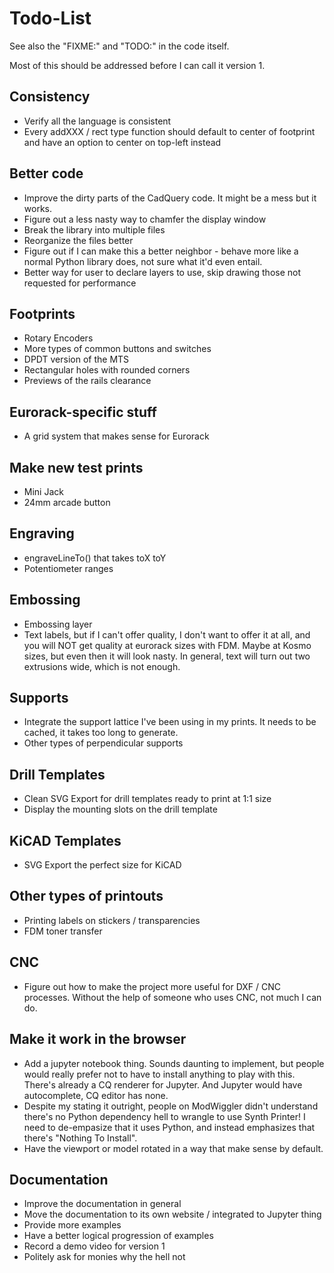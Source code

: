# Todo-List

See also the "FIXME:" and "TODO:" in the code itself.

Most of this should be addressed before I can call it version 1.

## Consistency

- Verify all the language is consistent
- Every addXXX / rect type function should default to center of footprint and have an option to center on top-left instead

## Better code

- Improve the dirty parts of the CadQuery code. It might be a mess but it works.
- Figure out a less nasty way to chamfer the display window
- Break the library into multiple files
- Reorganize the files better
- Figure out if I can make this a better neighbor - behave more like a normal Python library does, not sure what it'd even entail.
- Better way for user to declare layers to use, skip drawing those not requested for performance

## Footprints

- Rotary Encoders
- More types of common buttons and switches
- DPDT version of the MTS
- Rectangular holes with rounded corners
- Previews of the rails clearance

## Eurorack-specific stuff
- A grid system that makes sense for Eurorack
  
## Make new test prints

- Mini Jack 
- 24mm arcade button

## Engraving 

- engraveLineTo() that takes toX toY
- Potentiometer ranges

## Embossing

- Embossing layer
- Text labels, but if I can't offer quality, I don't want to offer it at all, and you will NOT get quality at eurorack sizes with FDM. Maybe at Kosmo sizes, but even then it will look nasty. In general, text will turn out two extrusions wide, which is not enough. 

## Supports

- Integrate the support lattice I've been using in my prints. It needs to be cached, it takes too long to generate.
- Other types of perpendicular supports

## Drill Templates

- Clean SVG Export for drill templates ready to print at 1:1 size
- Display the mounting slots on the drill template

## KiCAD Templates

- SVG Export the perfect size for KiCAD

## Other types of printouts

- Printing labels on stickers / transparencies
- FDM toner transfer

## CNC

- Figure out how to make the project more useful for DXF / CNC processes. Without the help of someone who uses CNC, not much I can do.

## Make it work in the browser

- Add a jupyter notebook thing. Sounds daunting to implement, but people would really prefer not to have to install anything to play with this. There's already a CQ renderer for Jupyter. And Jupyter would have autocomplete, CQ editor has none.
- Despite my stating it outright, people on ModWiggler didn't understand there's no Python dependency hell to wrangle to use Synth Printer! I need to de-empasize that it uses Python, and instead emphasizes that there's "Nothing To Install".
- Have the viewport or model rotated in a way that make sense by default.

## Documentation

- Improve the documentation in general
- Move the documentation to its own website / integrated to Jupyter thing
- Provide more examples
- Have a better logical progression of examples
- Record a demo video for version 1
- Politely ask for monies why the hell not

